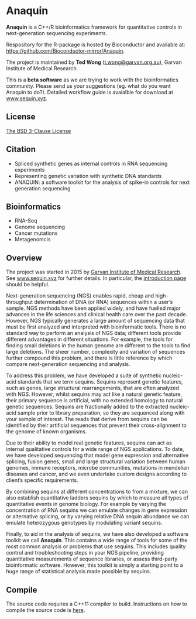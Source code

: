 # Anaquin

**Anaquin** is a C++/R bioinformatics framework for quantitative controls in next-generation sequencing experiments. 

Respository for the R-package is hosted by Bioconductor and available at: https://github.com/Bioconductor-mirror/Anaquin.

The project is maintained by <b>Ted Wong</b> (t.wong@garvan.org.au), Garvan Institute of Medical Research.

This is a **beta software** as we are trying to work with the bioinformatics community. Please send us your suggestions (eg. what do you want Anaquin to do?). Detailed workflow guide is avaialble for download at www.sequin.xyz.

## License

<a href='https://opensource.org/licenses/BSD-3-Clause'>The BSD 3-Clause License</a>

## Citation

* Spliced synthetic genes as internal controls in RNA sequencing experiments
* Representing genetic variation with synthetic DNA standards
* ANAQUIN: a software toolkit for the analysis of spike-in controls for next generation sequencing

## Bioinformatics

<ul>
<li>RNA-Seq</li>
<li>Genome sequencing</li>
<li>Cancer mutations</li>
<li>Metagenomcis</li>
</ul>

## Overview

The project was started in 2015 by <a href='https://www.google.com.au/url?sa=t&rct=j&q=&esrc=s&source=web&cd=1&cad=rja&uact=8&ved=0CB4QFjAAahUKEwiWt5b-7p3IAhWEjJQKHcxhDMg&url=http%3A%2F%2Fwww.garvan.org.au%2F&usg=AFQjCNF03pFvjJsIYqEbmxMV3SBTC5PJxg&sig2=jxHlEHfy_CNSJ4cZyVfvVQ'>Garvan Institute of Medical Research</a>. See <a href='http://www.sequin.xyz'>www.sequin.xyz</a> for further details. In particular, the <a href='www.sequin.xyz/about/introduction/'>introduction page</a> should be helpful.

Next-generation sequencing (NGS) enables rapid, cheap and high-throughput determination of DNA (or RNA) sequences within a user’s sample. NGS methods have been applied widely, and have fuelled major advances in the life sciences and clinical health care over the past decade. However, NGS typically generates a large amount of sequencing data that must be first analyzed and interpreted with bioinformatic tools. There is no standard way to perform an analysis of NGS data; different tools provide different advantages in different situations. For example, the tools for finding small deletions in the human genome are different to the tools to find large deletions. The sheer number, complexity and variation of sequences further compound this problem, and there is little reference by which compare next-generation sequencing and analysis.

To address this problem, we have developed a suite of synthetic nucleic-acid standards that we term sequins. Sequins represent genetic features, such as genes, large structural rearrangements, that are often analyzed with NGS. However, whilst sequins may act like a natural genetic feature, their primary sequence is artificial, with no extended homology to natural genetic sequences. Sequins are fractionally added to the extracted nucleic-acid sample prior to library preparation, so they are sequenced along with your sample of interest. The reads that derive from sequins can be identified by their artificial sequences that prevent their cross-alignment to the genome of known organisms. 

Due to their ability to model real genetic features, sequins can act as internal qualitative controls for a wide range of NGS applications. To date, we have developed sequencing that model gene expression and alternative splicing, fusion genes, small and large structural variation between human genomes, immune receptors, microbe communities, mutations in mendelian diseases and cancer, and we even undertake custom designs according to client’s specific requirements.

By combining sequins at different concentrations to from a mixture, we can also establish quantitative ladders sequins by which to measure all types of quantitative events in genome biology. For example by varying the concentration of RNA sequins we can emulate changes in gene expression or alternative splicing, or by varying relative DNA sequin abundance we can emulate heterozygous genotypes by modulating variant sequins.

Finally, to aid in the analysis of sequins, we have also developed a software toolkit we call <b>Anaquin</b>. This contains a wide range of tools for some of the most common analysis or problems that use sequins. This includes quality control and troubleshooting steps in your NGS pipeline, providing quantitative measurements of sequence libraries, or assess third-party bioinformatic software. However, this toolkit is simply a starting point to a huge range of statistical analysis made possible by sequins.

## Compile

The source code requires a C++11 compiler to build. Instructions on how to compile the source code is <a href='https://s3.amazonaws.com/sequins/software/Anaquin_CompileFromSource_v1.pdf'>here</a>.
